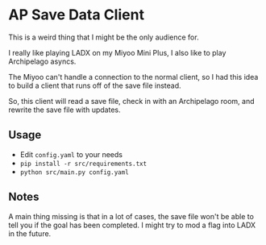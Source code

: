 # AP Save Data Client
This is a weird thing that I might be the only audience for.

I really like playing LADX on my Miyoo Mini Plus,
I also like to play Archipelago asyncs.

The Miyoo can't handle a connection to the normal client,
so I had this idea to build a client that runs off of the save file instead.

So, this client will read a save file,
check in with an Archipelago room,
and rewrite the save file with updates.

## Usage
- Edit `config.yaml` to your needs
- `pip install -r src/requirements.txt`
- `python src/main.py config.yaml`

## Notes
A main thing missing is that in a lot of cases, the save file won't be able
to tell you if the goal has been completed. I might try to mod a flag into LADX
in the future.